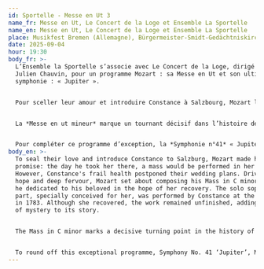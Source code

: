```yaml
---
id: Sportelle - Messe en Ut 3
name_fr: Messe en Ut, Le Concert de la Loge et Ensemble La Sportelle
name_en: Messe en Ut, Le Concert de la Loge et Ensemble La Sportelle
place: Musikfest Bremen (Allemagne), Bürgermeister-Smidt-Gedächtniskirche
date: 2025-09-04
hour: 19:30
body_fr: >-
  L’Ensemble la Sportelle s’associe avec Le Concert de la Loge, dirigé par
  Julien Chauvin, pour un programme Mozart : sa Messe en Ut et son ultime
  symphonie : « Jupiter ».


  Pour sceller leur amour et introduire Constance à Salzbourg, Mozart lui fit une promesse : le jour où il l’y emmènerait, une messe serait jouée en son honneur. Toutefois, la santé fragile de Constance repoussa leur projet de mariage. Animé par l’espoir et une profonde ferveur, Mozart entreprit alors de composer sa *Messe en ut mineur*, qu’il dédia à sa bien-aimée dans l’espoir de sa guérison. La partie de soprano solo, spécialement conçue pour elle, fut interprétée par Constance lors de la création en 1783. Si elle retrouva la santé, l’œuvre, quant à elle, resta inachevée, ajoutant à son histoire une touche de mystère.


  La *Messe en ut mineur* marque un tournant décisif dans l’histoire de la musique sacrée. S’inspirant de Bach et Haendel, tout en intégrant les innovations stylistiques du classicisme viennois, Mozart parvient à fusionner la majesté du style baroque avec la clarté et l’équilibre de son époque. Il pousse l’art sacré vers de nouveaux sommets en y introduisant des éléments empruntés à l’opéra : les arias solistes, virtuoses et profondément expressives, tissent un lien émouvant entre le divin et le terrestre. L’œuvre annonce déjà l’émotion exacerbée et le lyrisme du romantisme musical à venir.


  Pour compléter ce programme d’exception, la *Symphonie n°41* « Jupiter », ultime chef-d’œuvre symphonique de Mozart, brille par sa puissance éclatante.
body_en: >-
  To seal their love and introduce Constance to Salzburg, Mozart made her a
  promise: the day he took her there, a mass would be performed in her honour.
  However, Constance's frail health postponed their wedding plans. Driven by
  hope and deep fervour, Mozart set about composing his Mass in C minor, which
  he dedicated to his beloved in the hope of her recovery. The solo soprano
  part, specially conceived for her, was performed by Constance at the premiere
  in 1783. Although she recovered, the work remained unfinished, adding a touch
  of mystery to its story.


  The Mass in C minor marks a decisive turning point in the history of sacred music. Drawing inspiration from Bach and Handel, while incorporating the stylistic innovations of Viennese classicism, Mozart succeeded in fusing the majesty of the Baroque style with the clarity and balance of his time. He pushed sacred art to new heights by introducing elements borrowed from opera: the virtuoso and deeply expressive solo arias weave a moving link between the divine and the earthly. The work already heralds the heightened emotion and lyricism of the musical romanticism to come.


  To round off this exceptional programme, Symphony No. 41 ‘Jupiter’, Mozart's last symphonic masterpiece, shines with its dazzling power.
---
```

